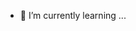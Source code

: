 - 🌱 I’m currently learning ...
<!---
kemerilead/kemerilead is a ✨ special ✨ repository because its `README.md` (this file) appears on your GitHub profile.
You can click the Preview link to take a look at your changes.
--->

